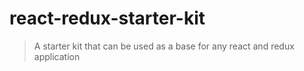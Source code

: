 # react-redux-starter-kit

>A starter kit that can be used as a base for any react and redux application
